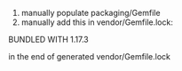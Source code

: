1. manually populate packaging/Gemfile
2. manually add this in vendor/Gemfile.lock:

BUNDLED WITH
   1.17.3

in the end of generated vendor/Gemfile.lock

